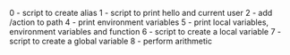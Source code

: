 0 - script to create alias
1 - script to print hello and current user
2 - add /action to path
4 - print environment variables
5 - print local variables, environment variables and function
6 - script to create a local variable
7 - script to create a global variable
8 - perform arithmetic

